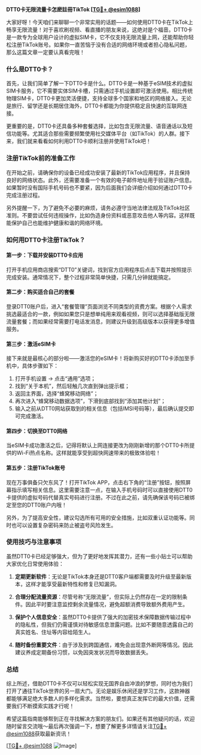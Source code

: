 **DTT0卡无限流量卡怎麽註冊TikTok [[TG💪+ @esim1088](https://t.me/s/esim1088)]**

大家好呀！今天咱们来聊聊一个非常实用的话题——如何使用DTT0卡在TikTok上畅享无限流量！对于喜欢刷视频、看直播的朋友来说，这绝对是个福音。DTT0卡是一款专为全球用户设计的虚拟SIM卡，它不仅支持无限流量上网，还能帮助你轻松注册TikTok账号。如果你一直苦恼于没有合适的网络环境或者担心隐私问题，那么这篇文章一定要认真看完哦！

### 什么是DTT0卡？

首先，让我们简单了解一下DTT0卡是什么。DTT0卡是一种基于eSIM技术的虚拟SIM卡服务，它不需要实体SIM卡槽，只需通过手机设置即可激活使用。相比传统物理SIM卡，DTT0卡更加灵活便捷，支持全球多个国家和地区的网络接入。无论是旅行、留学还是长期居住海外，DTT0卡都能为你提供稳定且快速的互联网连接。

更重要的是，DTT0卡还具备多种套餐选择，比如包含无限流量、语音通话以及短信功能等。尤其适合那些需要频繁使用社交媒体平台（如TikTok）的人群。接下来，我们就来看看如何利用DTT0卡顺利注册并使用TikTok吧！

### 注册TikTok前的准备工作

在开始之前，请确保你的设备已经成功安装了最新的TikTok应用程序，并且保持良好的网络状态。此外，还需要准备一个有效的电子邮件地址用于验证账户信息。如果暂时没有国际手机号码也不要紧，因为后面我们会详细介绍如何通过DTT0卡完成注册过程。

另外提醒一下，为了避免不必要的麻烦，请务必遵守当地法律法规及TikTok社区准则。不要尝试任何违规操作，比如伪造身份资料或恶意攻击他人等内容。这样既能保护自己也能维护健康和谐的网络环境。

### 如何用DTT0卡注册TikTok？

#### 第一步：下载并安装DTT0卡应用
打开手机应用商店搜索“DTT0”关键词，找到官方应用程序后点击下载并按照提示完成安装。通常情况下，整个过程非常简单快捷，只需几分钟就能搞定。

#### 第二步：购买适合自己的套餐
登录DTT0账户后，进入“套餐管理”页面浏览不同类型的资费方案。根据个人需求挑选最适合的一款，例如如果您只是想单纯用来观看视频，则可以选择基础版无限流量套餐；而如果经常需要打电话发消息，则建议升级到高级版本以获得更多增值服务。

#### 第三步：激活eSIM卡
接下来就是最核心的部分啦——激活您的eSIM卡！将新购买好的DTT0卡添加至手机中，具体步骤如下：
1. 打开手机设置 -> 点击“通用”选项；
2. 找到“关于本机”，然后轻触几次直到弹出提示框；
3. 返回主界面，选择“蜂窝移动网络”；
4. 再次进入“蜂窝移动数据选项”，下滑到底部找到“添加其他计划”；
5. 输入之前从DTT0网站获取到的相关信息（包括IMSI号码等），最后确认提交即可完成激活。

#### 第四步：切换至DTT0网络
当eSIM卡成功激活之后，记得将默认上网连接更改为刚刚新增的那个DTT0卡所提供的Wi-Fi热点名称。这样就能享受到超快网速带来的极致体验啦！

#### 第五步：注册TikTok账号
现在万事俱备只欠东风了！打开TikTok APP，点击右下角的“注册”按钮，按照屏幕指示填写相关信息。这里需要注意一点，在输入手机号码时可以直接使用DTT0卡提供的虚拟号码代替真实号码进行注册。不过在此之前，请先确保该号码已被绑定至您的DTT0账户内哦！

另外，为了提高安全性，建议勾选所有可用的安全措施，比如双重认证功能等。同时也可以设置复杂密码来防止被盗号风险发生。

### 使用技巧与注意事项

虽然DTT0卡已经足够强大，但为了更好地发挥其潜力，还有一些小贴士可以帮助大家优化日常使用体验：

1. **定期更新软件**：无论是TikTok本身还是DTT0客户端都需要及时升级至最新版本，这样才能享受最新特性和修复已知漏洞。
   
2. **合理分配流量资源**：尽管号称“无限流量”，但实际上仍然存在一定的限制条件。因此平时要注意监控剩余流量情况，避免超额消费导致额外费用产生。

3. **保护个人信息安全**：虽然DTT0卡提供了强大的加密技术保障数据传输过程中的隐私性，但我们仍需谨慎对待敏感信息泄露问题。比如不要随意透露自己的真实姓名、住址等内容给陌生人。

4. **随时备份重要文件**：由于涉及到跨国通信，难免会出现意外断网等情况。因此建议养成定期备份习惯，以免因突发状况而导致数据丢失。

### 总结

综上所述，借助DTT0卡不仅可以轻松实现无国界自由冲浪的梦想，同时也为我们打开了通往TikTok世界的另一扇大门。无论是娱乐休闲还是学习工作，这款神器都能够满足绝大多数人的多样化需求。当然啦，要想真正发挥它的最大价值，还需要我们不断摸索实践才行呢！

希望这篇指南能够帮到正在寻找解决方案的朋友们。如果还有其他疑问的话，欢迎随时留言交流哦～最后再次强调一下，想要了解更多详情请关注[TG💪+ @esim1088](https://t.me/s/esim1088)获取最新资讯！

[[TG💪+ @esim1088](https://t.me/s/esim1088) ![Image](https://i.postimg.cc/4NQfJmqS/Snipaste-2025-05-13-00-14-12.png)]